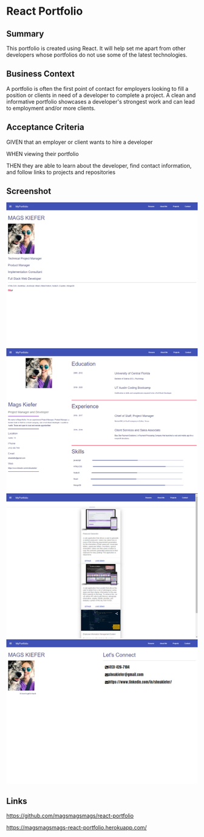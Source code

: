 # React Portfolio

## Summary

This portfolio is created using React. It will help set me apart from other developers whose portfolios do not use some of the latest technologies.

## Business Context

A portfolio is often the first point of contact for employers looking to fill a position or clients in need of a developer to complete a project. A clean and informative portfolio showcases a developer's strongest work and can lead to employment and/or more clients.

## Acceptance Criteria

GIVEN that an employer or client wants to hire a developer

WHEN viewing their portfolio

THEN they are able to learn about the developer, find contact information, and follow links to projects and repositories

## Screenshot

![screenshot](/src/ss1.png)
![screenshot](/src/ss2.png)
![screenshot](/src/ss3.png)
![screenshot](/src/ss4.png)

## Links

https://github.com/magsmagsmags/react-portfolio

https://magsmagsmags-react-portfolio.herokuapp.com/